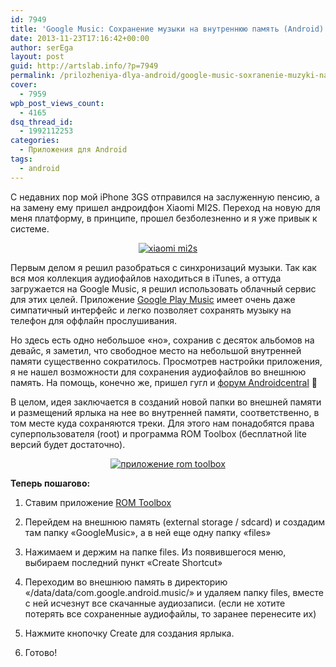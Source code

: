 ```yaml
---
id: 7949
title: 'Google Music: Сохранение музыки на внутреннюю память (Android)'
date: 2013-11-23T17:16:42+00:00
author: serEga
layout: post
guid: http://artslab.info/?p=7949
permalink: /prilozheniya-dlya-android/google-music-soxranenie-muzyki-na-vnutrennyuyu-pamyat-android/
cover:
  - 7959
wpb_post_views_count:
  - 4165
dsq_thread_id:
  - 1992112253
categories:
  - Приложения для Android
tags:
  - android
---
```

С недавних пор мой iPhone 3GS отправился на заслуженную пенсию, а на замену ему пришел андроидфон Xiaomi MI2S. Переход на новую для меня платформу, в принципе, прошел безболезненно и я уже привык к системе.

<center>
  <a href="http://googledrive.com/host/0B9lHVSSSdxdxd0hjdUdmRzY3Tjg/xiaomi-mi2s-google-music.jpg"><img src="http://googledrive.com/host/0B9lHVSSSdxdxd0hjdUdmRzY3Tjg/xiaomi-mi2s-google-music-300x200.jpg" alt="xiaomi mi2s" class="aligncenter size-medium wp-image-7952" srcset="http://googledrive.com/host/0B9lHVSSSdxdxd0hjdUdmRzY3Tjg/xiaomi-mi2s-google-music-300x200.jpg 300w, http://googledrive.com/host/0B9lHVSSSdxdxd0hjdUdmRzY3Tjg/xiaomi-mi2s-google-music-1024x682.jpg 1024w" sizes="(max-width: 300px) 100vw, 300px" /></a>
</center>

Первым делом я решил разобраться с синхронизаций музыки. Так как вся моя коллекция аудиофайлов находиться в iTunes, а оттуда загружается на Google Music, я решил использовать облачный сервис для этих целей. Приложение <a href="https://play.google.com/store/apps/details?id=com.google.android.music&#038;hl=ru" target="_blank">Google Play Music</a> имеет очень даже симпатичный интерфейс и легко позволяет сохранять музыку на телефон для оффлайн прослушивания.

Но здесь есть одно небольшое «но», сохранив с десяток альбомов на девайс, я заметил, что свободное место на небольшой внутренней памяти существенно сократилось. Просмотрев настройки приложения, я не нашел возможности для сохранения аудиофайлов во внешнюю память. На помощь, конечно же, пришел гугл и <a href="http://forums.androidcentral.com/sprint-galaxy-s-iii-rooting-roms-hacks/304139-how-save-all-google-play-music-external-sd-card.html" target="_blank">форум Androidcentral</a> 🙂

<!--more-->

В целом, идея заключается в созданий новой папки во внешней памяти и размещений ярлыка на нее во внутренней памяти, соответственно, в том месте куда сохраняются треки. Для этого нам понадобятся права суперпользователя (root) и программа ROM Toolbox (бесплатной lite версий будет достаточно).

<center>
  <a href="http://googledrive.com/host/0B9lHVSSSdxdxd0hjdUdmRzY3Tjg/rom-toolbox-android.png"><img src="http://googledrive.com/host/0B9lHVSSSdxdxd0hjdUdmRzY3Tjg/rom-toolbox-android-168x300.png" alt="приложение rom toolbox" class="aligncenter size-medium wp-image-7954" srcset="http://googledrive.com/host/0B9lHVSSSdxdxd0hjdUdmRzY3Tjg/rom-toolbox-android-168x300.png 168w, http://googledrive.com/host/0B9lHVSSSdxdxd0hjdUdmRzY3Tjg/rom-toolbox-android.png 516w" sizes="(max-width: 168px) 100vw, 168px" /></a>
</center>



**Теперь пошагово:**

1. Ставим приложение <a href="https://play.google.com/store/apps/details?id=com.jrummy.liberty.toolbox&#038;hl=ru" target="_blank">ROM Toolbox</a>

2. Перейдем на внешнюю память (external storage / sdcard) и создадим там папку «GoogleMusic», а в ней еще одну папку «files»

3. Нажимаем и держим на папке files. Из появившегося меню, выбираем последний пункт «Create Shortcut»

4. Переходим во внешнюю память в директорию «/data/data/com.google.android.music/» и удаляем папку files, вместе с ней исчезнут все скачанные аудиозаписи. (если не хотите потерять все сохраненные аудиофайлы, то заранее перенесите их)

5. Нажмите кнопочку Create для создания ярлыка.

6. Готово!